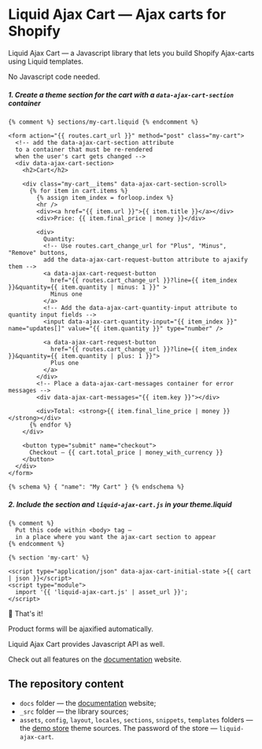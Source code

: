 # Liquid Ajax Cart — Ajax carts for Shopify

Liquid Ajax Cart — a Javascript library that lets you build Shopify Ajax-carts using Liquid templates.

No Javascript code needed.

##### 1. Create a theme section for the cart with a `data-ajax-cart-section` container

```liquid
{% comment %} sections/my-cart.liquid {% endcomment %}

<form action="{{ routes.cart_url }}" method="post" class="my-cart">
  <!-- add the data-ajax-cart-section attribute 
  to a container that must be re-rendered 
  when the user's cart gets changed -->
  <div data-ajax-cart-section>
    <h2>Cart</h2>
    
    <div class="my-cart__items" data-ajax-cart-section-scroll>
      {% for item in cart.items %}
        {% assign item_index = forloop.index %}
        <hr />  
        <div><a href="{{ item.url }}">{{ item.title }}</a></div>
        <div>Price: {{ item.final_price | money }}</div>

        <div>
          Quantity:
          <!-- Use routes.cart_change_url for "Plus", "Minus", "Remove" buttons,
          add the data-ajax-cart-request-button attribute to ajaxify them -->
          <a data-ajax-cart-request-button
            href="{{ routes.cart_change_url }}?line={{ item_index }}&quantity={{ item.quantity | minus: 1 }}" > 
            Minus one 
          </a>
          <!-- Add the data-ajax-cart-quantity-input attribute to quantity input fields -->
          <input data-ajax-cart-quantity-input="{{ item_index }}" name="updates[]" value="{{ item.quantity }}" type="number" />

          <a data-ajax-cart-request-button 
            href="{{ routes.cart_change_url }}?line={{ item_index }}&quantity={{ item.quantity | plus: 1 }}"> 
            Plus one 
          </a>
        </div>
        <!-- Place a data-ajax-cart-messages container for error messages -->
        <div data-ajax-cart-messages="{{ item.key }}"></div>

        <div>Total: <strong>{{ item.final_line_price | money }}</strong></div>
      {% endfor %}
    </div>
    
    <button type="submit" name="checkout">
      Checkout — {{ cart.total_price | money_with_currency }}
    </button> 
  </div>
</form>

{% schema %} { "name": "My Cart" } {% endschema %}
```

##### 2. Include the section and `liquid-ajax-cart.js` in your theme.liquid 
```liquid
{% comment %}
  Put this code within <body> tag —
  in a place where you want the ajax-cart section to appear
{% endcomment %}

{% section 'my-cart' %}

<script type="application/json" data-ajax-cart-initial-state >{{ cart | json }}</script>
<script type="module">
  import '{{ 'liquid-ajax-cart.js' | asset_url }}';
</script>
```

:tada: That's it!

Product forms will be ajaxified automatically.

Liquid Ajax Cart provides Javascript API as well.

Check out all features on the [documentation](https://liquid-ajax-cart.js.org) website.

## The repository content

 * `docs` folder — the [documentation](https://liquid-ajax-cart.js.org) website;
 * `_src` folder — the library sources;
 * `assets`, `config`, `layout`, `locales`, `sections`, `snippets`, `templates` folders — the [demo store](https://liquid-ajax-cart.myshopify.com) theme sources. The password of the store — `liquid-ajax-cart`.
